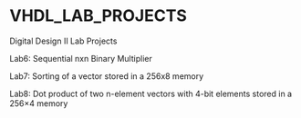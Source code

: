 # VHDL_LAB_PROJECTS
Digital Design II Lab Projects


Lab6: Sequential nxn Binary Multiplier

Lab7: Sorting of a vector stored in a 256x8 memory

Lab8: Dot product of two n-element vectors with 4-bit elements stored in a 256×4 memory
